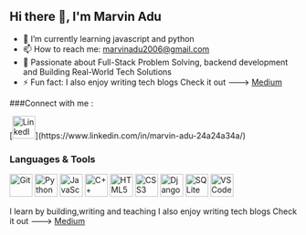 ## Hi there 👋, I'm Marvin Adu

- 🌱 I’m currently learning javascript and python
- 📫 How to reach me: [marvinadu2006@gmail.com](mailto:marvinadu2006@gmail.com)
- 🎯 Passionate about  Full-Stack Problem Solving, backend development and  Building Real-World Tech Solutions
- ⚡ Fun fact: I also enjoy writing tech blogs
  Check it out ---> [Medium](https://medium.com/@marvinadu2006)

###Connect with me :
<p align="left">
  [<img src="https://cdn.jsdelivr.net/gh/devicons/devicon/icons/linkedin/linkedin-original.svg" alt="LinkedIn" width="40" height="40"/>](https://www.linkedin.com/in/marvin-adu-24a24a34a/)

</p>

### Languages & Tools

<p align="left">
  <img src="https://cdn.jsdelivr.net/gh/devicons/devicon/icons/git/git-original.svg" alt="Git" width="40" height="40"/>
  <img src="https://cdn.jsdelivr.net/gh/devicons/devicon/icons/python/python-original.svg" alt="Python" width="40" height="40"/>
  <img src="https://cdn.jsdelivr.net/gh/devicons/devicon/icons/javascript/javascript-original.svg" alt="JavaScript" width="40" height="40"/>
  <img src="https://cdn.jsdelivr.net/gh/devicons/devicon/icons/cplusplus/cplusplus-original.svg" alt="C++" width="40" height="40"/>
  <img src="https://cdn.jsdelivr.net/gh/devicons/devicon/icons/html5/html5-original.svg" alt="HTML5" width="40" height="40"/>
  <img src="https://cdn.jsdelivr.net/gh/devicons/devicon/icons/css3/css3-original.svg" alt="CSS3" width="40" height="40"/>
  <img src="https://cdn.jsdelivr.net/gh/devicons/devicon/icons/django/django-plain.svg" alt="Django" width="40" height="40"/>
  <img src="https://cdn.jsdelivr.net/gh/devicons/devicon/icons/sqlite/sqlite-original.svg" alt="SQLite" width="40" height="40"/>
  <img src="https://cdn.jsdelivr.net/gh/devicons/devicon/icons/vscode/vscode-original.svg" alt="VS Code" width="40" height="40"/>
</p>


<!--
- 👯 I’m looking to collaborate on ...
- 🤔 I’m looking for help with ...
- 💬 Ask me about ...
- 🔭 I’m currently working on ...
-->

  I learn by building,writing and teaching
  I also enjoy writing tech blogs
  Check it out ---> [Medium](https://medium.com/@marvinadu2006)
